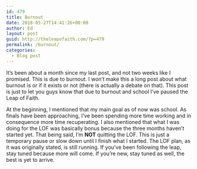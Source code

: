 ```yaml
---
id: 479
title: Burnout
date: 2018-05-27T14:41:26+00:00
author: Ed
layout: post
guid: http://theleapofaith.com/?p=479
permalink: /burnout/
categories:
  - Blog post
---
```

It&#8217;s been about a month since my last post, and not two weeks like I promised. This is due to burnout. I won&#8217;t make this a long post about what burnout is or if it exists or not (there is actually a debate on that). This post is just to let you guys know that due to burnout and school I&#8217;ve paused the Leap of Faith.

At the beginning, I mentioned that my main goal as of now was school. As finals have been approaching, I&#8217;ve been spending more time working and in consequence more time recuperating. I also mentioned that what I was doing for the LOF was basically bonus because the three months haven&#8217;t started yet. That being said, I&#8217;m **NOT** quitting the LOF. This is just a temporary pause or slow down until I finish what I started. The LOF plan, as it was originally stated, is still running. If you&#8217;ve been following the leap, stay tuned because more will come. If you&#8217;re new, stay tuned as well, the best is yet to arrive.